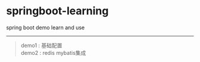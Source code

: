 # springboot-learning
spring boot demo learn and use  
***  
>demo1 : 基础配置  
 >demo2 : redis  mybatis集成

